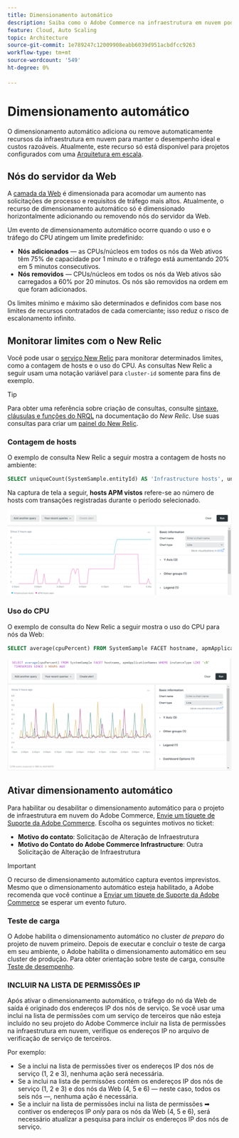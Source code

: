 ```yaml
---
title: Dimensionamento automático
description: Saiba como o Adobe Commerce na infraestrutura em nuvem pode ser dimensionado para atender às demandas de recursos.
feature: Cloud, Auto Scaling
topic: Architecture
source-git-commit: 1e789247c12009908eabb6039d951acbdfcc9263
workflow-type: tm+mt
source-wordcount: '549'
ht-degree: 0%

---
```


# Dimensionamento automático

O dimensionamento automático adiciona ou remove automaticamente recursos da infraestrutura em nuvem para manter o desempenho ideal e custos razoáveis. Atualmente, este recurso só está disponível para projetos configurados com uma [Arquitetura em escala](scaled-architecture.md).

## Nós do servidor da Web

A [camada da Web](scaled-architecture.md#web-tier) é dimensionada para acomodar um aumento nas solicitações de processo e requisitos de tráfego mais altos. Atualmente, o recurso de dimensionamento automático só é dimensionado horizontalmente adicionando ou removendo nós do servidor da Web.

Um evento de dimensionamento automático ocorre quando o uso e o tráfego do CPU atingem um limite predefinido:

- **Nós adicionados** — as CPUs/núcleos em todos os nós da Web ativos têm 75% de capacidade por 1 minuto e o tráfego está aumentando 20% em 5 minutos consecutivos.
- **Nós removidos** — CPUs/núcleos em todos os nós da Web ativos são carregados a 60% por 20 minutos. Os nós são removidos na ordem em que foram adicionados.

Os limites mínimo e máximo são determinados e definidos com base nos limites de recursos contratados de cada comerciante; isso reduz o risco de escalonamento infinito.

## Monitorar limites com o New Relic

Você pode usar o [serviço New Relic](../monitor/new-relic-service.md) para monitorar determinados limites, como a contagem de hosts e o uso do CPU. As consultas New Relic a seguir usam uma notação variável para `cluster-id` somente para fins de exemplo.

>[!TIP]
>
>Para obter uma referência sobre criação de consultas, consulte [sintaxe, cláusulas e funções do NRQL](https://docs.newrelic.com/docs/query-your-data/nrql-new-relic-query-language/get-started/nrql-syntax-clauses-functions/) na documentação do _New Relic_.
>Use suas consultas para criar um [painel do New Relic](https://docs.newrelic.com/docs/query-your-data/explore-query-data/dashboards/introduction-dashboards/).

### Contagem de hosts

O exemplo de consulta New Relic a seguir mostra a contagem de hosts no ambiente:

```sql
SELECT uniqueCount(SystemSample.entityId) AS 'Infrastructure hosts', uniqueCount(Transaction.host) AS 'APM hosts seen' FROM SystemSample, Transaction where (Transaction.appName = 'cluster-id_stg' AND Transaction.transactionType = 'Web') OR SystemSample.apmApplicationNames LIKE '%|cluster-id_stg|%' TIMESERIES SINCE 3 HOURS AGO
```

Na captura de tela a seguir, **hosts APM vistos** refere-se ao número de hosts com transações registradas durante o período selecionado.

![Contagem de hosts do New Relic](../../assets/new-relic/host-count.png)

### Uso do CPU

O exemplo de consulta do New Relic a seguir mostra o uso do CPU para nós da Web:

```sql
SELECT average(cpuPercent) FROM SystemSample FACET hostname, apmApplicationNames WHERE instanceType LIKE 'c%' TIMESERIES SINCE 3 HOURS AGO
```

![Uso do CPU em nós da Web do New Relic](../../assets/new-relic/web-node-cpu-usage.png)

## Ativar dimensionamento automático

Para habilitar ou desabilitar o dimensionamento automático para o projeto de infraestrutura em nuvem do Adobe Commerce, [Envie um tíquete de Suporte da Adobe Commerce](https://experienceleague.adobe.com/docs/commerce-knowledge-base/kb/help-center-guide/magento-help-center-user-guide.html?lang=pt-BR#submit-ticket). Escolha os seguintes motivos no ticket:

- **Motivo do contato**: Solicitação de Alteração de Infraestrutura
- **Motivo do Contato do Adobe Commerce Infrastructure**: Outra Solicitação de Alteração de Infraestrutura

>[!IMPORTANT]
>
>O recurso de dimensionamento automático captura eventos imprevistos. Mesmo que o dimensionamento automático esteja habilitado, a Adobe recomenda que você continue a [Enviar um tíquete de Suporte da Adobe Commerce](https://experienceleague.adobe.com/docs/commerce-knowledge-base/kb/help-center-guide/magento-help-center-user-guide.html?lang=pt-BR#submit-ticket) se esperar um evento futuro.

### Teste de carga

O Adobe habilita o dimensionamento automático no cluster _de preparo_ do projeto de nuvem primeiro. Depois de executar e concluir o teste de carga em seu ambiente, o Adobe habilita o dimensionamento automático em seu cluster de produção. Para obter orientação sobre teste de carga, consulte [Teste de desempenho](../launch/checklist.md#performance-testing).

### INCLUIR NA LISTA DE PERMISSÕES IP

Após ativar o dimensionamento automático, o tráfego do nó da Web de saída é originado dos endereços IP dos nós de serviço. Se você usar uma inclui na lista de permissões com um serviço de terceiros que não esteja incluído no seu projeto do Adobe Commerce incluir na lista de permissões na infraestrutura em nuvem, verifique os endereços IP no arquivo de verificação de serviço de terceiros.

Por exemplo:

- Se a inclui na lista de permissões tiver os endereços IP dos nós de serviço (1, 2 e 3), nenhuma ação será necessária.
- Se a inclui na lista de permissões contém os endereços IP dos nós de serviço (1, 2 e 3) e dos nós da Web (4, 5 e 6) — neste caso, todos os seis nós —, nenhuma ação é necessária.
- Se a incluir na lista de permissões inclui na lista de permissões ➡ contiver os endereços IP _only_ para os nós da Web (4, 5 e 6), será necessário atualizar a pesquisa para incluir os endereços IP dos nós de serviço.
